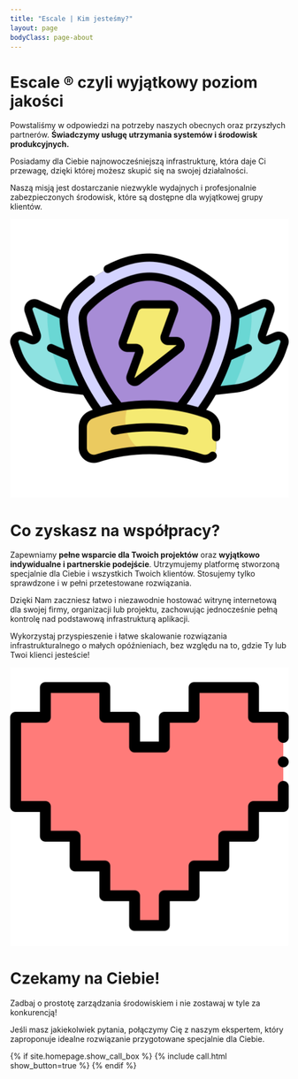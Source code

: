 ```yaml
---
title: "Escale | Kim jesteśmy?"
layout: page
bodyClass: page-about
---
```


# Escale ® czyli wyjątkowy poziom jakości

Powstaliśmy w odpowiedzi na potrzeby naszych obecnych oraz przyszłych partnerów. **Świadczymy usługę utrzymania systemów i środowisk produkcyjnych.**

Posiadamy dla Ciebie najnowocześniejszą infrastrukturę, która daje Ci przewagę, dzięki której możesz skupić się na swojej działalności.

Naszą misją jest dostarczanie niezwykle wydajnych i profesjonalnie zabezpieczonych środowisk, które są dostępne dla wyjątkowej grupy klientów.

<p align="center">
  <img class="about" src="/images/illustrations/quality.png">
</p>

# Co zyskasz na współpracy?

Zapewniamy **pełne wsparcie dla Twoich projektów** oraz **wyjątkowo indywidualne i partnerskie podejście**. Utrzymujemy platformę stworzoną specjalnie dla Ciebie i wszystkich Twoich klientów. Stosujemy tylko sprawdzone i w pełni przetestowane rozwiązania.

Dzięki Nam zaczniesz łatwo i niezawodnie hostować witrynę internetową dla swojej firmy, organizacji lub projektu, zachowując jednocześnie pełną kontrolę nad podstawową infrastrukturą aplikacji.

Wykorzystaj przyspieszenie i łatwe skalowanie rozwiązania infrastrukturalnego o małych opóźnieniach, bez względu na to, gdzie Ty lub Twoi klienci jesteście!

<p align="center">
  <img class="about" src="/images/illustrations/heart.png">
</p>

# Czekamy na Ciebie!

Zadbaj o prostotę zarządzania środowiskiem i nie zostawaj w tyle za konkurencją!

Jeśli masz jakiekolwiek pytania, połączymy Cię z naszym ekspertem, który zaproponuje idealne rozwiązanie przygotowane specjalnie dla Ciebie.

<div class="row justify-content-start">
  {% if site.homepage.show_call_box %}
    {% include call.html show_button=true %}
  {% endif %}
</div>
